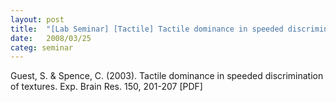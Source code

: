 ```yaml
---
layout: post
title:  "[Lab Seminar] [Tactile] Tactile dominance in speeded discrimination of textures"
date:   2008/03/25
categ: seminar
---
```






Guest, S. & Spence, C. (2003). Tactile dominance in speeded discrimination of textures. Exp. Brain Res. 150, 201-207 [PDF]





 

